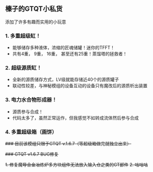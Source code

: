 ## 榛子的GTQT小私货
添加了许多有趣而实用的小玩意

### 1. 多重超级缸！
- 能够储存多种液体，浓缩的匠魂储罐！迷你的TFFT！
- 共有4重， 9重， 16重， 甚至还有25重！蒸馏塔的拯救者！
### 2. 超级源质缸！
- 全新的源质储存方式，LV级就能存储近40个的源质罐子
- 联动性较差，与神秘模组的设备互动的设备只有魔改后的源质析出装置
### 3. 电力水合物形成器！
- 源质参与合成！
- 代码太多了，虽然正常运作，但我感觉不如转成流体然后参与合成
### 4. 多重超级箱（画饼）

~~### 目前该模组只限于GTQT v.1.6.7（等超级箱做完就独立出来）~~

~~### GTQT v1.6.7 BUG修复~~

~~1. 修复魔导合金冶炼炉多方块组件无法放入输入仓之类的GT部件~~
~~2. 咕咕咕~~
